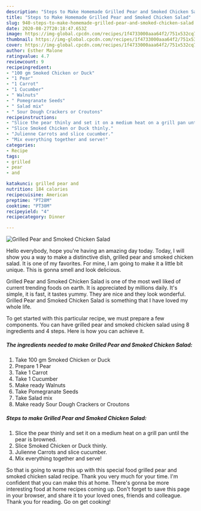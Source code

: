 ```yaml
---
description: "Steps to Make Homemade Grilled Pear and Smoked Chicken Salad"
title: "Steps to Make Homemade Grilled Pear and Smoked Chicken Salad"
slug: 940-steps-to-make-homemade-grilled-pear-and-smoked-chicken-salad
date: 2020-08-27T20:18:47.653Z
image: https://img-global.cpcdn.com/recipes/1f4733000aaa64f2/751x532cq70/grilled-pear-and-smoked-chicken-salad-recipe-main-photo.jpg
thumbnail: https://img-global.cpcdn.com/recipes/1f4733000aaa64f2/751x532cq70/grilled-pear-and-smoked-chicken-salad-recipe-main-photo.jpg
cover: https://img-global.cpcdn.com/recipes/1f4733000aaa64f2/751x532cq70/grilled-pear-and-smoked-chicken-salad-recipe-main-photo.jpg
author: Esther Malone
ratingvalue: 4.7
reviewcount: 9
recipeingredient:
- "100 gm Smoked Chicken or Duck"
- "1 Pear"
- "1 Carrot"
- "1 Cucumber"
- " Walnuts"
- " Pomegranate Seeds"
- " Salad mix"
- " Sour Dough Crackers or Croutons"
recipeinstructions:
- "Slice the pear thinly and set it on a medium heat on a grill pan until the pear is browned."
- "Slice Smoked Chicken or Duck thinly."
- "Julienne Carrots and slice cucumber."
- "Mix everything together and serve!"
categories:
- Recipe
tags:
- grilled
- pear
- and

katakunci: grilled pear and 
nutrition: 184 calories
recipecuisine: American
preptime: "PT28M"
cooktime: "PT30M"
recipeyield: "4"
recipecategory: Dinner

---
```



![Grilled Pear and Smoked Chicken Salad](https://img-global.cpcdn.com/recipes/1f4733000aaa64f2/751x532cq70/grilled-pear-and-smoked-chicken-salad-recipe-main-photo.jpg)

Hello everybody, hope you're having an amazing day today. Today, I will show you a way to make a distinctive dish, grilled pear and smoked chicken salad. It is one of my favorites. For mine, I am going to make it a little bit unique. This is gonna smell and look delicious.



Grilled Pear and Smoked Chicken Salad is one of the most well liked of current trending foods on earth. It is appreciated by millions daily. It's simple, it is fast, it tastes yummy. They are nice and they look wonderful. Grilled Pear and Smoked Chicken Salad is something that I have loved my whole life.


To get started with this particular recipe, we must prepare a few components. You can have grilled pear and smoked chicken salad using 8 ingredients and 4 steps. Here is how you can achieve it.

<!--inarticleads1-->

##### The ingredients needed to make Grilled Pear and Smoked Chicken Salad:

1. Take 100 gm Smoked Chicken or Duck
1. Prepare 1 Pear
1. Take 1 Carrot
1. Take 1 Cucumber
1. Make ready  Walnuts
1. Take  Pomegranate Seeds
1. Take  Salad mix
1. Make ready  Sour Dough Crackers or Croutons




<!--inarticleads2-->

##### Steps to make Grilled Pear and Smoked Chicken Salad:

1. Slice the pear thinly and set it on a medium heat on a grill pan until the pear is browned.
1. Slice Smoked Chicken or Duck thinly.
1. Julienne Carrots and slice cucumber.
1. Mix everything together and serve!




So that is going to wrap this up with this special food grilled pear and smoked chicken salad recipe. Thank you very much for your time. I'm confident that you can make this at home. There's gonna be more interesting food at home recipes coming up. Don't forget to save this page in your browser, and share it to your loved ones, friends and colleague. Thank you for reading. Go on get cooking!

